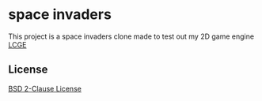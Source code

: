 # space invaders

This project is a space invaders clone made to test out my 2D game engine [LCGE](https://github.com/SatvikR/LCGE)

## License

[BSD 2-Clause License](https://github.com/SatvikR/space-invaders/blob/main/LICENSE)
